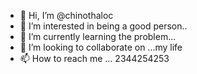 - 👋 Hi, I’m @chinothaloc
- 👀 I’m interested in being a good person..
- 🌱 I’m currently learning the problem...
- 💞️ I’m looking to collaborate on ...my life
- 📫 How to reach me ...
2344254253
<!---
chinothaloc/chinothaloc is a ✨ special ✨ repository because its `README.md` (this file) appears on your GitHub profile.
You can click the Preview link to take a look at your changes.
--->
